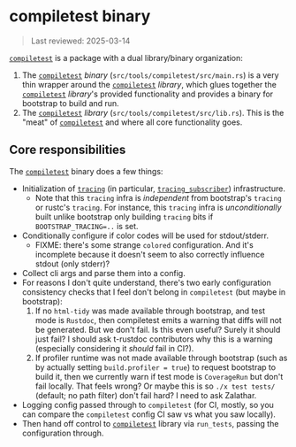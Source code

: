 # compiletest binary

> Last reviewed: 2025-03-14

[`compiletest`] is a package with a dual library/binary organization:

1. The [`compiletest`] *binary* (`src/tools/compiletest/src/main.rs`) is a very thin wrapper around the [`compiletest`] *library*, which glues together the [`compiletest`] *library*'s provided functionality and provides a binary for bootstrap to build and run.
2. The [`compiletest`] *library* (`src/tools/compiletest/src/lib.rs`). This is the "meat" of [`compiletest`] and where all core functionality goes.

## Core responsibilities

The [`compiletest`] binary does a few things:

- Initialization of [`tracing`] (in particular, [`tracing_subscriber`]) infrastructure.
    - Note that this `tracing` infra is *independent* from bootstrap's `tracing` or rustc's `tracing`. For instance, this `tracing` infra is *unconditionally* built unlike bootstrap only building `tracing` bits if `BOOTSTRAP_TRACING=..` is set.
- Conditionally configure if color codes will be used for stdout/stderr.
    - FIXME: there's some strange `colored` configuration. And it's incomplete because it doesn't seem to also correctly influence stdout (only stderr)?
- Collect cli args and parse them into a config.
- For reasons I don't quite understand, there's two early configuration consistency checks that I feel don't belong in `compiletest` (but maybe in bootstrap):
    1. If no `html-tidy` was made available through bootstrap, and test mode is `Rustdoc`, then compiletest emits a warning that diffs will not be generated. But we don't fail. Is this even useful? Surely it should just fail? I should ask t-rustdoc contributors why this is a warning (especially considering it *should* fail in CI?).
    2. If profiler runtime was not made available through bootstrap (such as by actually setting `build.profiler = true`) to request bootstrap to build it, then we currently warn if test mode is `CoverageRun` but don't fail locally. That feels wrong? Or maybe this is so `./x test tests/` (default; no path filter) don't fail hard? I need to ask Zalathar.
- Logging config passed through to `compiletest` (for CI, mostly, so you can compare the `compiletest` config CI saw vs what you saw locally).
- Then hand off control to [`compiletest`] library via `run_tests`, passing the configuration through.


[`compiletest`]: https://github.com/rust-lang/rust/tree/master/src/tools/compiletest
[`tracing`]: https://docs.rs/tracing/latest/tracing/
[`tracing_subscriber`]: https://docs.rs/tracing-subscriber/0.3.19/tracing_subscriber/

